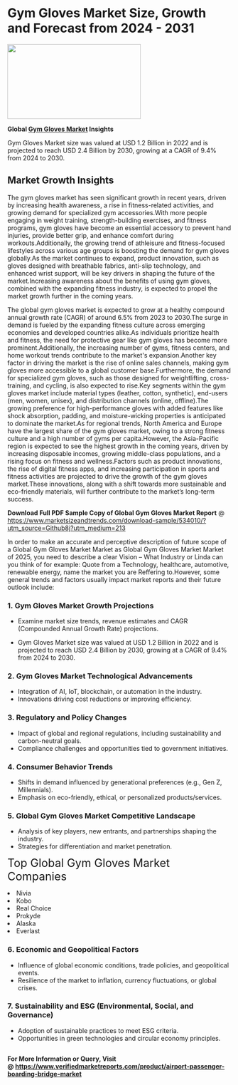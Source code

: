 <H1>Gym Gloves Market Size, Growth and Forecast from 2024 - 2031</H1><img class="aligncenter size-medium wp-image-584254" src="https://thirdeyenews.in/wp-content/uploads/2024/09/Global-Market-Research-300x168.jpeg" alt="" width="300" height="168" /><p><strong>Global&nbsp;<a href="https://www.marketsizeandtrends.com/download-sample/534010/?utm_source=Github8j?utm_medium=213">Gym Gloves Market</a> Insights</strong></p><p>Gym Gloves Market size was valued at USD 1.2 Billion in 2022 and is projected to reach USD 2.4 Billion by 2030, growing at a CAGR of 9.4% from 2024 to 2030.</p><p><h2>Market Growth Insights</h2> <p>The gym gloves market has seen significant growth in recent years, driven by increasing health awareness, a rise in fitness-related activities, and growing demand for specialized gym accessories.With more people engaging in weight training, strength-building exercises, and fitness programs, gym gloves have become an essential accessory to prevent hand injuries, provide better grip, and enhance comfort during workouts.Additionally, the growing trend of athleisure and fitness-focused lifestyles across various age groups is boosting the demand for gym gloves globally.As the market continues to expand, product innovation, such as gloves designed with breathable fabrics, anti-slip technology, and enhanced wrist support, will be key drivers in shaping the future of the market.Increasing awareness about the benefits of using gym gloves, combined with the expanding fitness industry, is expected to propel the market growth further in the coming years.</p> <p>The global gym gloves market is expected to grow at a healthy compound annual growth rate (CAGR) of around 6.5% from 2023 to 2030.The surge in demand is fueled by the expanding fitness culture across emerging economies and developed countries alike.As individuals prioritize health and fitness, the need for protective gear like gym gloves has become more prominent.Additionally, the increasing number of gyms, fitness centers, and home workout trends contribute to the market's expansion.Another key factor in driving the market is the rise of online sales channels, making gym gloves more accessible to a global customer base.Furthermore, the demand for specialized gym gloves, such as those designed for weightlifting, cross-training, and cycling, is also expected to rise.Key segments within the gym gloves market include material types (leather, cotton, synthetic), end-users (men, women, unisex), and distribution channels (online, offline).The growing preference for high-performance gloves with added features like shock absorption, padding, and moisture-wicking properties is anticipated to dominate the market.As for regional trends, North America and Europe have the largest share of the gym gloves market, owing to a strong fitness culture and a high number of gyms per capita.However, the Asia-Pacific region is expected to see the highest growth in the coming years, driven by increasing disposable incomes, growing middle-class populations, and a rising focus on fitness and wellness.Factors such as product innovations, the rise of digital fitness apps, and increasing participation in sports and fitness activities are projected to drive the growth of the gym gloves market.These innovations, along with a shift towards more sustainable and eco-friendly materials, will further contribute to the market’s long-term success.<p><span class=""><strong>Download Full PDF Sample Copy of Global Gym Gloves Market Report</strong> @ <a href="https://www.marketsizeandtrends.com/download-sample/534010/?utm_source=Github8j?utm_medium=213" target="_blank">https://www.marketsizeandtrends.com/download-sample/534010/?utm_source=Github8j?utm_medium=213</a></span></p><p>In order to make an accurate and perceptive description of future scope of a Global&nbsp;Gym Gloves Market Market as Global&nbsp;Gym Gloves Market Market of 2025, you need to describe a clear Vision &ndash; What Industry or Linda can you think of for example: Quote from a Technology, healthcare, automotive, renewable energy, name the market you are Reffering to.However, some general trends and factors usually impact market reports and their future outlook include:</p><h3>1.&nbsp;<strong>Gym Gloves Market Growth Projections</strong></h3><ul><li>Examine market size trends, revenue estimates and CAGR (Compounded Annual Growth Rate) projections.</li><li><p>Gym Gloves Market size was valued at USD 1.2 Billion in 2022 and is projected to reach USD 2.4 Billion by 2030, growing at a CAGR of 9.4% from 2024 to 2030.</p></li></ul><h3>2.&nbsp;<strong>Gym Gloves Market Technological Advancements</strong></h3><ul><li>Integration of AI, IoT, blockchain, or automation in the industry.</li><li>Innovations driving cost reductions or improving efficiency.</li></ul><h3>3.&nbsp;<strong>Regulatory and Policy Changes</strong></h3><ul><li>Impact of global and regional regulations, including sustainability and carbon-neutral goals.</li><li>Compliance challenges and opportunities tied to government initiatives.</li></ul><h3>4.&nbsp;<strong>Consumer Behavior Trends</strong></h3><ul><li>Shifts in demand influenced by generational preferences (e.g., Gen Z, Millennials).</li><li>Emphasis on eco-friendly, ethical, or personalized products/services.</li></ul><h3>5.&nbsp;<strong>Global Gym Gloves Market Competitive Landscape</strong></h3><ul><li>Analysis of key players, new entrants, and partnerships shaping the industry.</li><li>Strategies for differentiation and market penetration.</li></ul><p data-pm-slice="1 1 []"><span style="color: inherit; font-family: inherit; font-size: 25px;">Top Global Gym Gloves Market Companies</span></p><div class="" data-test-id=""><p><li>Nivia</li><li> Kobo</li><li> Real Choice</li><li> Prokyde</li><li> Alaska</li><li> Everlast</li></p></div><h3>6.&nbsp;<strong>Economic and Geopolitical Factors</strong></h3><ul><li>Influence of global economic conditions, trade policies, and geopolitical events.</li><li>Resilience of the market to inflation, currency fluctuations, or global crises.</li></ul><h3>7.&nbsp;<strong>Sustainability and ESG (Environmental, Social, and Governance)</strong></h3><ul><li>Adoption of sustainable practices to meet ESG criteria.</li><li>Opportunities in green technologies and circular economy principles.</li></ul><h2><strong style="font-size: 14px;">For More Information or Query, Visit @&nbsp;</strong><a style="background-color: #ffffff; font-size: 14px;" href="https://www.marketsizeandtrends.com/report/gym-gloves-market/" target="_blank">https://www.verifiedmarketreports.com/product/airport-passenger-boarding-bridge-market</a></h2>